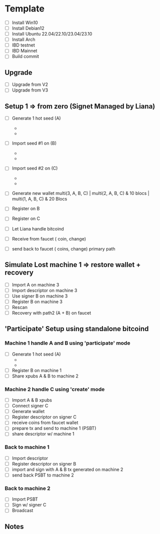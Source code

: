 # Template

- [ ] Install Win10
- [ ] Install Debian12
- [ ] Install Ubuntu 22.04/22.10/23.04/23.10
- [ ] Install Arch
- [ ] IBD testnet <platform>
- [ ] IBD Mainnet <platform>
- [ ] Build <platform> commit <commit> 

## Upgrade

- [ ] Upgrade from V2
- [ ] Upgrade from V3

## Setup 1 => from zero (Signet Managed by Liana)

- [ ] Generate 1 hot seed (A)
  - <xpub>
  - <mnemonics>
- [ ] Import seed #1 on <signer> (B)
  - <mnemonics>
  - <descriptor>
- [ ] Import seed #2 on <signer> (C)
  - <mnemonics>
  - <descriptor>
- [ ] Generate new wallet multi(3, A, B, C) | multi(2, A, B, C) & 10 blocs | multi(1, A, B, C) & 20 Blocs
- [ ] Register on B
- [ ] Register on C
- [ ] Let Liana handle bitcoind
- [ ] Receive from <type> faucet (<?> coin, <?> change)
- [ ] send back to <type> faucet (<?> coins, <?> change) primary path


## Simulate Lost machine 1 => restore wallet + recovery

- [ ] Import A on machine 3
- [ ] Import descriptor on machine 3
- [ ] Use signer B on machine 3
- [ ] Register B on machine 3
- [ ] Rescan
- [ ] Recovery with path2 (A + B) on <type> faucet

## 'Participate' Setup using standalone bitcoind

### Machine 1 handle A and B using 'participate' mode
  
  - [ ] Generate 1 hot seed (A)
    - <xpub>
    - <mnemonics>
  - [ ] Register B on machine 1
  - [ ] Share xpubs A & B to machine 2

### Machine 2 handle C using 'create' mode

- [ ] Import A & B xpubs
- [ ] Connect signer C
- [ ] Generate wallet
- [ ] Register descriptor on signer C
- [ ] receive coins from faucet wallet
- [ ] prepare tx and send to machine 1 (PSBT)
- [ ] share descriptor w/ machine 1

### Back to machine 1
- [ ] Import descriptor
- [ ] Register descriptor on signer B
- [ ] import and sign with A & B tx generated on machine 2 
- [ ] send back PSBT to machine 2

### Back to machine 2
- [ ] Import PSBT
- [ ] Sign w/ signer C
- [ ] Broadcast

## Notes


